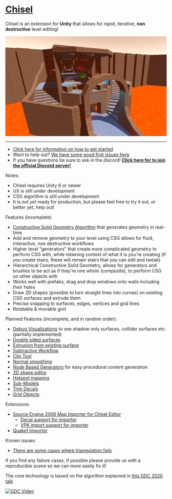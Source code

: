 # [Chisel](https://github.com/RadicalCSG/Chisel)

Chisel is an extension for **Unity** that allows for _rapid_, iterative, **non destructive** level editing!

![Example](Documentation~/Images/chisel_example.png)

---
* [Click here for information on how to get started](GettingStarted.md)
* Want to help out? [We have some good first issues here](https://github.com/RadicalCSG/Chisel/labels/good%20first%20issue)
* If you have questions be sure to ask in the discord! **[Click here for to join the official Discord server!](https://discord.gg/zttNkPQ)**

Notes:
- Chisel requires Unity 6 or newer
- UX is still under development
- CSG algorithm is still under development
- It is *not yet* ready for production, but please feel free to try it out, or better yet, help out!

Features (incomplete)
* [Constructive Solid Geometry Algorithm](http://www.youtube.com/watch?v=Iqmg4gblreo) that generates geometry in real-time
* Add and remove geometry to your level using CSG allows for fluid, interactive, non destructive workflows
* Higher level "generators" that create more complicated geometry to perform CSG with, while retaining context of what it is you're creating (if you create stairs, these will remain stairs that you can edit and tweak)
* Hierarchical Constructive Solid Geometry, allows for generators and brushes to be act as if they're one whole (composite), to perform CSG on other objects with
* Works well with prefabs, drag and drop windows onto walls including their holes
* Draw 2D shapes (possible to turn straight lines into curves) on existing CSG surfaces and extrude them
* Precise snapping to surfaces, edges, vertices and grid lines
* Rotatable & movable grid

Planned Features (incomplete, and in random order):
* [Debug Visualizations](https://github.com/RadicalCSG/Chisel.Prototype/issues/118) to see shadow only surfaces, collider surfaces etc.  (partially implemented)
* [Double sided surfaces](https://github.com/RadicalCSG/Chisel.Prototype/issues/226)
* [Extrusion from existing surface](https://github.com/RadicalCSG/Chisel.Prototype/issues/19)
* [Subtractive Workflow](https://github.com/RadicalCSG/Chisel.Prototype/issues/14)
* [Clip Tool](https://github.com/RadicalCSG/Chisel.Prototype/issues/15)
* [Normal smoothing](https://github.com/RadicalCSG/Chisel.Prototype/issues/184)
* [Node Based Generators](https://github.com/RadicalCSG/Chisel.Prototype/issues/94) for easy procedural content generation
* [2D shape editor](https://github.com/RadicalCSG/Chisel.Prototype/issues/260)
* [Hotspot mapping](https://github.com/RadicalCSG/Chisel.Prototype/issues/173)
* [Sub-Models](https://github.com/RadicalCSG/Chisel.Prototype/issues/259)
* [Trim Decals](https://github.com/RadicalCSG/Chisel.Prototype/issues/117)
* [Grid Objects](https://github.com/RadicalCSG/Chisel.Prototype/issues/121)

Extensions:
* [Source Engine 2006 Map Importer for Chisel Editor]( https://github.com/Henry00IS/Chisel.Import.Source)
  * [Decal support for importer](https://github.com/Henry00IS/Chisel.Decals)
  * [VPK import support for importer](https://github.com/nukeandbeans/com.chisel.import.source.vpktools)
* [Quake1 Importer](https://github.com/Quixotic7/Chisel.Import.Quake1)

Known issues:
* [There are some cases where triangulation fails](https://github.com/RadicalCSG/Chisel.Prototype/issues/187)

If you find any failure cases, if possible please provide us with a reproducible scene so we can more easily fix it!

The core technology is based on the algorithm explained in [this GDC 2020 talk](http://www.youtube.com/watch?v=Iqmg4gblreo)

[![GDC Video](http://img.youtube.com/vi/Iqmg4gblreo/0.jpg)](http://www.youtube.com/watch?v=Iqmg4gblreo "Geometry in Milliseconds: Real-Time Constructive Solid Geometry")
